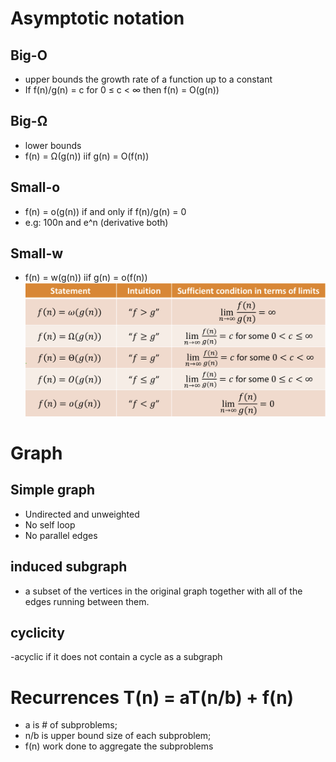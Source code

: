# Asymptotic notation
## Big-O
- upper bounds the growth rate of a function up to a constant
- If f(n)/g(n) = c for 0 ≤ c < ∞ then f(n) = O(g(n))
## Big-Ω
- lower bounds
- f(n) = Ω(g(n)) iif g(n) = O(f(n))
## Small-o
- f(n) = o(g(n)) if and only if f(n)/g(n) = 0
- e.g: 100n and e^n (derivative both)
## Small-w
- f(n) = w(g(n)) iif g(n) = o(f(n))
![alt text](./images/IMG_F69B8CB5D2F6-1.jpeg "Logo Title Text 1")

# Graph
## Simple graph
- Undirected and unweighted
- No self loop
- No parallel edges
## induced subgraph
- a subset of the vertices in the original graph together with all of the edges running between them.
## cyclicity
-acyclic if it does not contain a cycle as a subgraph

# Recurrences T(n) = aT(n/b) + f(n)
- a is # of subproblems; 
- n/b is upper bound size of each subproblem; 
- f(n) work done to aggregate the subproblems


